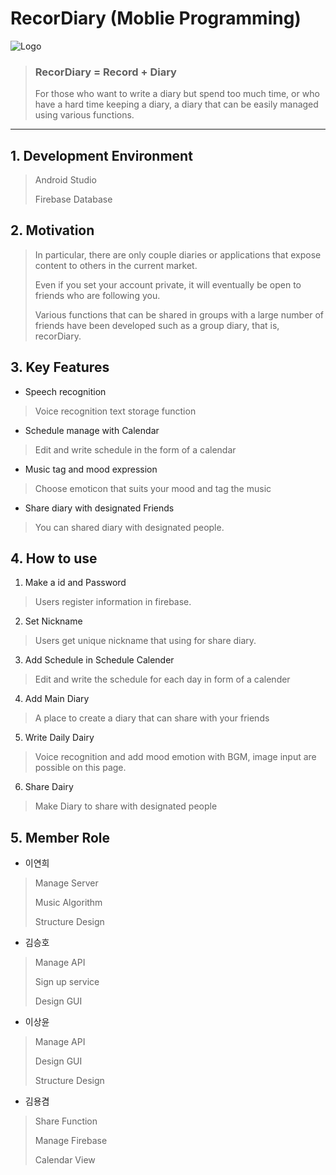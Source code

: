 # RecorDiary   (Moblie Programming)

![Logo](https://user-images.githubusercontent.com/44600564/173354358-bdf5147e-bda5-44fa-8e8f-0ce136cd4147.png)
> ### **RecorDiary = Record + Diary**
>For those who want to write a diary but spend too much time, or who have a hard time keeping a diary, a diary that can be easily managed using various functions.
---
## 1. Development Environment 

> Android Studio
> 
> Firebase Database

## 2. Motivation

>In particular, there are only couple diaries or applications that expose content to others in the current market. 
>
>Even if you set your account private, it will eventually be open to friends who are following you.
>
>Various functions that can be shared in groups with a large number of friends have been developed such as a group diary, that is, recorDiary.

## 3. Key Features

- Speech recognition
>Voice recognition text storage function
- Schedule manage with Calendar
>Edit and write schedule in the form of a calendar
- Music tag and mood expression
>Choose emoticon that suits your mood and tag the music
- Share diary with designated Friends
>You can shared diary with designated people.

## 4. How to use

1) Make a id and Password
> Users register information in firebase.
2) Set Nickname
> Users get unique nickname that using for share diary.
3) Add Schedule in Schedule Calender
> Edit and write the schedule for each day in form of a calender
4) Add Main Diary
> A place to create a diary that can share with your friends
5) Write Daily Dairy
> Voice recognition and add mood emotion with BGM, image input are possible on this page.
6) Share Dairy
> Make Diary to share with designated people

## 5. Member Role

- 이연희
>Manage Server
>
>Music Algorithm
>
>Structure Design

- 김승호
> Manage API
> 
> Sign up service
> 
> Design GUI

- 이상윤
> Manage API
> 
> Design GUI
> 
> Structure Design

- 김용겸
> Share Function
> 
> Manage Firebase
> 
> Calendar View
